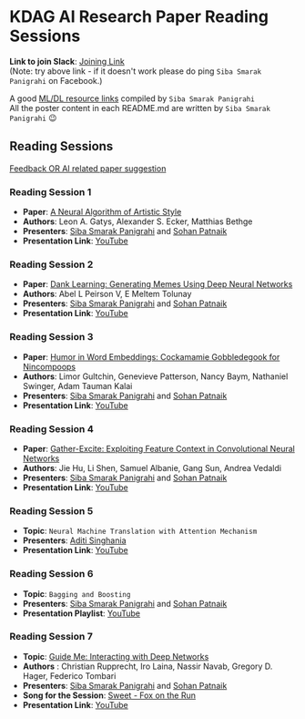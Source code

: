 # KDAG AI Research Paper Reading Sessions

**Link to join Slack**: [Joining Link](https://join.slack.com/t/kdagteam/shared_invite/zt-na4eordi-3WdaEP67LL9oO~0vOXI3yg)  
(Note: try above link - if it doesn't work please do ping `Siba Smarak Panigrahi` on Facebook.)   

A good [ML/DL resource links](https://docs.google.com/document/d/1pSpg2HEiOazldspzyFPkW7moWKnnkglLjTqIN5Xv3CU/edit?usp=sharing) compiled by `Siba Smarak Panigrahi`  
All the poster content in each README.md are written by `Siba Smarak Panigrahi` 😉

## Reading Sessions

[Feedback OR AI related paper suggestion](https://forms.gle/AG4LdkzYMHX5PKEY9)  

### Reading Session 1  
- **Paper**: [A Neural Algorithm of Artistic Style](https://arxiv.org/abs/1508.06576)
- **Authors**: Leon A. Gatys, Alexander S. Ecker, Matthias Bethge
- **Presenters**: [Siba Smarak Panigrahi](https://sibasmarak.github.io/) and [Sohan Patnaik](https://github.com/Sohanpatnaik106)  
- **Presentation Link**: [YouTube](https://youtu.be/fLsKFwEa1as)

### Reading Session 2 
- **Paper**: [Dank Learning: Generating Memes Using Deep Neural Networks](https://arxiv.org/abs/1806.04510)
- **Authors**: Abel L Peirson V, E Meltem Tolunay
- **Presenters**: [Siba Smarak Panigrahi](https://sibasmarak.github.io/) and [Sohan Patnaik](https://github.com/Sohanpatnaik106)  
- **Presentation Link**: [YouTube](https://youtu.be/e0R8lk57ras)

### Reading Session 3
- **Paper**: [Humor in Word Embeddings: Cockamamie Gobbledegook for Nincompoops](https://arxiv.org/abs/1902.02783)  
- **Authors**: Limor Gultchin, Genevieve Patterson, Nancy Baym, Nathaniel Swinger, Adam Tauman Kalai  
- **Presenters**: [Siba Smarak Panigrahi](https://sibasmarak.github.io) and [Sohan Patnaik](https://github.com/Sohanpatnaik106)    
- **Presentation Link**: [YouTube](https://youtu.be/JUWZC7cStPc)  

### Reading Session 4
- **Paper**: [Gather-Excite: Exploiting Feature Context in Convolutional Neural Networks](https://arxiv.org/abs/1810.12348)  
- **Authors**: Jie Hu, Li Shen, Samuel Albanie, Gang Sun, Andrea Vedaldi  
- **Presenters**: [Siba Smarak Panigrahi](https://sibasmarak.github.io) and [Sohan Patnaik](https://github.com/Sohanpatnaik106)    
- **Presentation Link**: [YouTube](https://youtu.be/Qm6luZ5_2dI)  

### Reading Session 5  
- **Topic**: `Neural Machine Translation with Attention Mechanism`  
- **Presenters**: [Aditi Singhania](https://www.linkedin.com/in/aditi-singhania-436371146/)      
- **Presentation Link**: [YouTube](https://youtu.be/xRhVOmvenmw)    

### Reading Session 6  
- **Topic**: `Bagging and Boosting`  
- **Presenters**: [Siba Smarak Panigrahi](https://sibasmarak.github.io) and [Sohan Patnaik](https://github.com/Sohanpatnaik106)          
- **Presentation Playlist**: [YouTube](https://www.youtube.com/playlist?list=PLcvdI4f2qdKWnxiaUuOb6Jffwbsfs5jM3)   

### Reading Session 7  
- **Topic**: [Guide Me: Interacting with Deep Networks](https://arxiv.org/abs/1803.11544)  
- **Authors** : Christian Rupprecht, Iro Laina, Nassir Navab, Gregory D. Hager, Federico Tombari  
- **Presenters**: [Siba Smarak Panigrahi](https://sibasmarak.github.io) and [Sohan Patnaik](https://github.com/Sohanpatnaik106)   
- **Song for the Session**: [Sweet - Fox on the Run](https://www.youtube.com/watch?v=kRv7EjjwYBI)             
- **Presentation Link**: [YouTube](https://youtu.be/Q3svCZCHBL4)   
